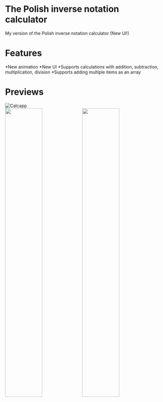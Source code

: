 <h1>
The Polish inverse notation calculator
</h1>

My version of the Polish inverse notation calculator (New UI!)

<h1>Features</h1>

*New animation
*New UI
*Supports calculations with addition, subtraction, multiplication, division
*Supports adding multiple items as an array

<h1>Previews</h1>

<div>
 <img src="https://github.com/Rodielm/prj-cursobasico-1/blob/master/demo.jpg" title="Calcapp" />
</div>

<div style="width=100%">
<img src="https://github.com/Rodielm/prj-cursobasico-1/blob/master/help.jpg" width="49%"/>
<img src="https://github.com/Rodielm/prj-cursobasico-1/blob/master/main.jpg" width="49%"/>
</div>



